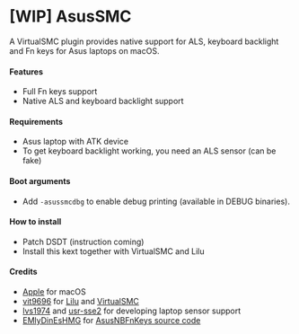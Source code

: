 # [WIP] AsusSMC

A VirtualSMC plugin provides native support for ALS, keyboard backlight and Fn keys for Asus laptops on macOS.

#### Features
- Full Fn keys support
- Native ALS and keyboard backlight support

#### Requirements
- Asus laptop with ATK device
- To get keyboard backlight working, you need an ALS sensor (can be fake)

#### Boot arguments
- Add `-asussmcdbg` to enable debug printing (available in DEBUG binaries).

#### How to install
- Patch DSDT (instruction coming)
- Install this kext together with VirtualSMC and Lilu

#### Credits
- [Apple](https://www.apple.com) for macOS
- [vit9696](https://github.com/vit9696) for [Lilu](https://github.com/acidanthera/Lilu) and [VirtualSMC](https://github.com/acidanthera/VirtualSMC)
- [lvs1974](https://github.com/lvs1974) and [usr-sse2](https://github.com/usr-sse2) for developing laptop sensor support
- [EMlyDinEsHMG](https://osxlatitude.com/profile/7370-emlydinesh/) for [AsusNBFnKeys source code](https://github.com/EMlyDinEsHMG/AsusNBFnKeys)
